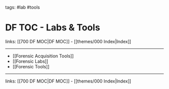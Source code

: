 tags: #lab #tools 

# DF TOC - Labs & Tools

links: [[700 DF MOC|DF MOC]] - [[themes/000 Index|Index]]

---

* [[Forensic Acquisition Tools]]
* [[Forensic Labs]]
* [[Forensic Tools]]

---
links: [[700 DF MOC|DF MOC]] - [[themes/000 Index|Index]]